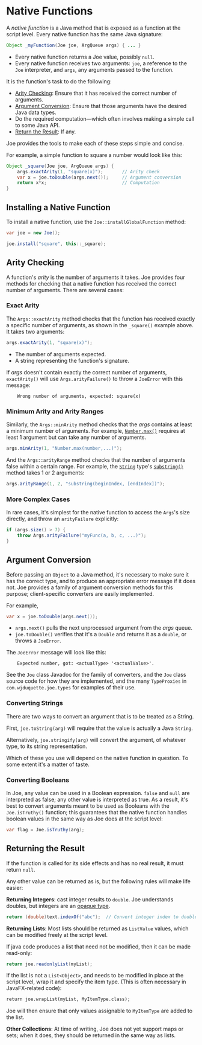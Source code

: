 # Native Functions

A *native function* is a Java method that is exposed as a function at the
script level.  Every native function has the same Java signature:

```java
Object _myFunction(Joe joe, ArgQueue args) { ... }
```

- Every native function returns a Joe value, possibly `null`.
- Every native function receives two arguments: `joe`, a reference to the
  `Joe` interpreter, and `args`, any arguments passed to the function.

It is the function's task to do the following:

- [Arity Checking](#arity-checking): Ensure that it has received the correct 
  number of arguments.
- [Argument Conversion](#argument-conversion): Ensure that those arguments have 
  the desired Java data types.
- Do the required computation—which often involves making a simple
  call to some Java API.
- [Return the Result](#return-the-result): If any.

Joe provides the tools to make each of these steps simple and concise.

For example, a simple function to square a number would look like this:

```java
Object _square(Joe joe, ArgQueue args) {
    args.exactArity(1, "square(x)");       // Arity check
    var x = joe.toDouble(args.next());     // Argument conversion
    return x*x;                            // Computation
}
```

## Installing a Native Function

To install a native function, use the `Joe::installGlobalFunction` method:

```java
var joe = new Joe();

joe.install("square", this::_square);
```

## Arity Checking

A function's *arity* is the number of arguments it takes.  Joe provides four
methods for checking that a native function has received the correct number of
arguments.  There are several cases:

### Exact Arity

The `Args::exactArity` method checks that the function has received exactly a 
specific number of arguments, as shown in the `_square()` example above.  It
takes two arguments:

```java
args.exactArity(1, "square(x)");
```

- The number of arguments expected.
- A string representing the function's signature.

If *args* doesn't contain exactly the correct number of arguments, 
`exactArity()` will use `Args.arityFailure()` to throw a `JoeError`
with this message:

`    Wrong number of arguments, expected: square(x)`

### Minimum Arity and Arity Ranges

Similarly, the `Args::minArity` method checks that the *args* contains
at least a minimum number of arguments.  For example, 
[`Number.max()`](../library/type.joe.Number.md#static.max) requires
at least 1 argument but can take any number of arguments.

```java
args.minArity(1, "Number.max(number,...)");
```

And the `Args::arityRange` method checks that the number of arguments
false within a certain range.  For example, the 
[`String`](../library/type.joe.String.md) type's 
[`substring()`](../library/type.joe.String.md#method.substring) method takes
1 or 2 arguments:

```java
args.arityRange(1, 2, "substring(beginIndex, [endIndex])");
```

### More Complex Cases

In rare cases, it's simplest for the native function to access the 
`Args`'s size directly, and throw an `arityFailure` explicitly:

```java
if (args.size() > 7) {
    throw Args.arityFailure("myFunc(a, b, c, ...)");
}
```

## Argument Conversion

Before passing an `Object` to a Java method, it's necessary to make sure it
has the correct type, and to produce an appropriate error message if it does
not.  Joe provides a family of argument conversion methods for this purpose;
client-specific converters are easily implemented.  

For example,

```java
var x = joe.toDouble(args.next());
```

- `args.next()` pulls the next unprocessed argument from the *args* queue.
- `joe.toDouble()` verifies that it's a `Double` and returns it as a `double`,
  or throws a `JoeError`.

The `JoeError` message will look like this:

`    Expected number, got: <actualType> '<actualValue>'.`

See the `Joe` class Javadoc for the family of converters, and the `Joe` class
source code for how they are implemented, and the many `TypeProxies` in
`com.wjduquette.joe.types` for examples of their use.

### Converting Strings

There are two ways to convert an argument that is to be treated as a String.

First, `joe.toString(arg)` will require that the value is actually a Java
`String`.

Alternatively, `joe.stringify(arg)` will convert the argument, of whatever type,
to its string representation.

Which of these you use will depend on the native function in question.  To
some extent it's a matter of taste.

### Converting Booleans

In Joe, any value can be used in a Boolean expression.  `false` and `null`
are interpreted as false; any other value is interpreted as true.  As a result,
it's best to convert arguments meant to be used as Booleans with the
`Joe.isTruthy()` function; this guarantees that the native function handles
boolean values in the same way as Joe does at the script level:

```java
var flag = Joe.isTruthy(arg);
```

## Returning the Result

If the function is called for its side effects and has no real result, it
must return `null`.

Any other value can be returned as is, but the following rules will make
life easier:

**Returning Integers**: cast integer results to `double`.  Joe understands 
doubles, but integers are an [opaque type](java_types.md#opaque-types).

```java
return (double)text.indexOf("abc");  // Convert integer index to double
```

**Returning Lists**: Most lists should be returned as `ListValue` values,
which can be modified freely at the script level.  

If java code produces a list that need not be modified, then it can 
be made read-only:

```java
return joe.readonlyList(myList);
```

If the list is not a `List<Object>`, and needs to be modified in place
at the script level, wrap it and specify the item type.  (This is
often necessary in JavaFX-related code):

```dtd
return joe.wrapList(myList, MyItemType.class);
```

Joe will then ensure that only values assignable to `MyItemType` are 
added to the list.

**Other Collections**: At time of writing, Joe does not yet support
maps or sets; when it does, they should be returned in the same way
as lists.

